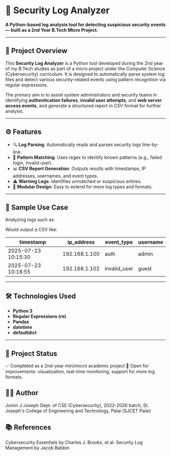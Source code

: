 # 🔐 Security Log Analyzer

**A Python-based log analysis tool for detecting suspicious security events — built as a 2nd Year B.Tech Micro Project.**

---

## 📌 Project Overview

This **Security Log Analyzer** is a Python tool developed during the 2nd year of my B.Tech studies as part of a micro project under the Computer Science (Cybersecurity) curriculum. It is designed to automatically parse system log files and detect various security-related events using pattern recognition via regular expressions.

The primary aim is to assist system administrators and security teams in identifying **authentication failures**, **invalid user attempts**, and **web server access events**, and generate a structured report in CSV format for further analysis.

---

## ⚙️ Features

- 🔍 **Log Parsing**: Automatically reads and parses security logs line-by-line.
- 🧠 **Pattern Matching**: Uses regex to identify known patterns (e.g., failed login, invalid user).
- 📊 **CSV Report Generation**: Outputs results with timestamps, IP addresses, usernames, and event types.
- ⚠️ **Warning Logs**: Identifies unmatched or suspicious entries.
- 📁 **Modular Design**: Easy to extend for more log types and formats.

---

## 🧪 Sample Use Case

Analyzing logs such as:


Would output a CSV like:

| timestamp           | ip_address     | event_type    | username |
|---------------------|----------------|----------------|-----------|
| 2025-07-23 10:15:30 | 192.168.1.100  | auth          | admin     |
| 2025-07-23 10:18:55 | 192.168.1.102  | invalid_user  | guest     |

---

## 🛠️ Technologies Used

- **Python 3**
- **Regular Expressions (re)**
- **Pandas**
- **datetime**
- **defaultdict**

---


## 📄 Project Status
✅ Completed as a 2nd-year mini/micro academic project
🚀 Open for improvements: visualization, real-time monitoring, support for more log formats.

## 👨‍💻 Author
Jomin J Joseph
Dept. of CSE (Cybersecurity), 2022-2026 batch,
St. Joseph's College of Engineering and Technology, Palai (SJCET Palai)

## 📚 References
Cybersecurity Essentials by Charles J. Brooks, et al.
Security Log Management by Jacob Babbin
